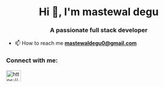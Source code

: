 <h1 align="center">Hi 👋, I'm mastewal degu</h1>
<h3 align="center">A passionate full stack developer</h3>


- 📫 How to reach me **mastewaldegu0@gmail.com**

<h3 align="left">Connect with me:</h3>
<p align="left">
<a href="https://linkedin.com/in/https://www.linkedin.com/in/mastewal-degu-75394728b/" target="blank"><img align="center" src="https://raw.githubusercontent.com/rahuldkjain/github-profile-readme-generator/master/src/images/icons/Social/linked-in-alt.svg" alt="https://www.linkedin.com/in/mastewal-degu-75394728b/" height="30" width="40" /></a>
</p>

